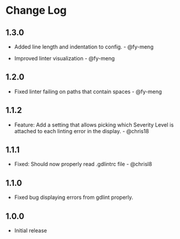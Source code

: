 # Change Log

## 1.3.0

- Added line length and indentation to config. - @fy-meng

- Improved linter visualization - @fy-meng

## 1.2.0

- Fixed linter failing on paths that contain spaces - @fy-meng

## 1.1.2

- Feature: Add a setting that allows picking which Severity Level is attached to each linting error in the display. - @chris18

## 1.1.1

- Fixed: Should now properly read .gdlintrc file - @chrisl8

## 1.1.0

- Fixed bug displaying errors from gdlint properly.

## 1.0.0

- Initial release
